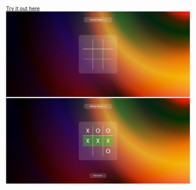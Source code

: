 [Try it out here]( https://Nikitha-ms.github.io/To_do_list/)
<img src="./assets/one.png">
<img src="./assets/two.png">